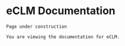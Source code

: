 # eCLM Documentation

```{warning}
Page under construction
```

```{important}
You are viewing the documentation for eCLM.
```

```{tableofcontents}
```